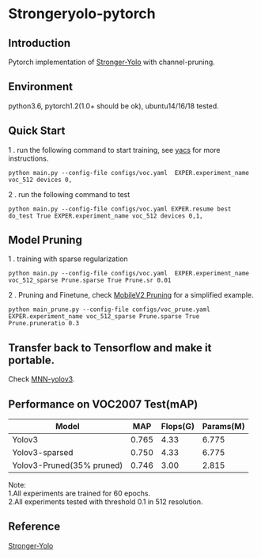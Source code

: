 # Strongeryolo-pytorch 

## Introduction
Pytorch implementation of [Stronger-Yolo](https://github.com/Stinky-Tofu/Stronger-yolo) with channel-pruning.

## Environment
python3.6, pytorch1.2(1.0+ should be ok), ubuntu14/16/18 tested.

## Quick Start
1 . run the following command to start training, see [yacs](https://github.com/rbgirshick/yacs) for more instructions.  
```
python main.py --config-file configs/voc.yaml  EXPER.experiment_name voc_512 devices 0,
```
2 . run the following command to test
```
python main.py --config-file configs/voc.yaml EXPER.resume best  do_test True EXPER.experiment_name voc_512 devices 0,1,
```
## Model Pruning
1 . training with sparse regularization
```
python main.py --config-file configs/voc.yaml  EXPER.experiment_name voc_512_sparse Prune.sparse True Prune.sr 0.01  
```
2 . Pruning and Finetune, check [MobileV2 Pruning](https://github.com/wlguan/MobileNet-v2-pruning) for a simplified example.
```
python main_prune.py --config-file configs/voc_prune.yaml  EXPER.experiment_name voc_512_sparse Prune.sparse True Prune.pruneratio 0.3   
```
## Transfer back to Tensorflow and make it portable.
Check [MNN-yolov3](https://github.com/wlguan/MNN-yolov3).

## Performance on VOC2007 Test(mAP)
|Model| MAP | Flops(G)| Params(M)|
| ------ | ------ | ------ | ------ |
Yolov3| 0.765|4.33|6.775|
Yolov3-sparsed| 0.750|4.33|6.775|
Yolov3-Pruned(35% pruned) |0.746 |3.00|2.815|

Note:  
1.All experiments are trained for 60 epochs.  
2.All experiments tested with threshold 0.1 in 512 resolution.

## Reference
[Stronger-Yolo](https://github.com/Stinky-Tofu/Stronger-yolo)
